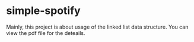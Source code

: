# simple-spotify
Mainly, this project is about usage of the linked list data structure. You can view the pdf file for the deteails.
